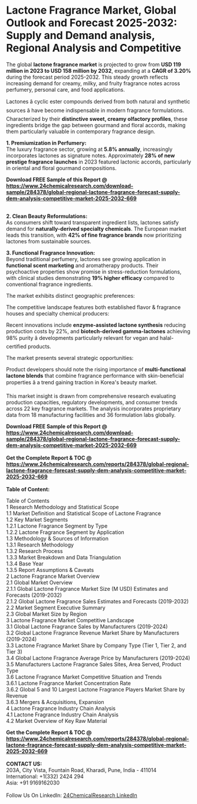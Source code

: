 <h1>Lactone Fragrance Market, Global Outlook and Forecast 2025-2032: Supply and Demand analysis, Regional Analysis and Competitive</h1><p>The global <strong>lactone fragrance market</strong> is projected to grow from <strong>USD 119 million in 2023 to USD 158 million by 2032</strong>, expanding at a <strong>CAGR of 3.20%</strong> during the forecast period 2025-2032. This steady growth reflects increasing demand for creamy, milky, and fruity fragrance notes across perfumery, personal care, and food applications.</p><p>Lactones â cyclic ester compounds derived from both natural and synthetic sources â have become indispensable in modern fragrance formulations. Characterized by their <strong>distinctive sweet, creamy olfactory profiles</strong>, these ingredients bridge the gap between gourmand and floral accords, making them particularly valuable in contemporary fragrance design.</p><p><strong>1. Premiumization in Perfumery:</strong><br>
The luxury fragrance sector, growing at <strong>5.8% annually</strong>, increasingly incorporates lactones as signature notes. Approximately <strong>28% of new prestige fragrance launches</strong> in 2023 featured lactonic accords, particularly in oriental and floral gourmand compositions.</p><div><b>Download FREE Sample of this Report @ 
            <a href="https://www.24chemicalresearch.com/download-sample/284378/global-regional-lactone-fragrance-forecast-supply-dem-analysis-competitive-market-2025-2032-669">
            https://www.24chemicalresearch.com/download-sample/284378/global-regional-lactone-fragrance-forecast-supply-dem-analysis-competitive-market-2025-2032-669</a></b></div><br><p><strong>2. Clean Beauty Reformulations:</strong><br>
As consumers shift toward transparent ingredient lists, lactones satisfy demand for <strong>naturally-derived specialty chemicals</strong>. The European market leads this transition, with <strong>42% of fine fragrance brands</strong> now prioritizing lactones from sustainable sources.</p><p><strong>3. Functional Fragrance Innovation:</strong><br>
Beyond traditional perfumery, lactones see growing application in <strong>functional scent marketing</strong> and aromatherapy products. Their psychoactive properties show promise in stress-reduction formulations, with clinical studies demonstrating <strong>19% higher efficacy</strong> compared to conventional fragrance ingredients.</p><p>The market exhibits distinct geographic preferences:</p><p>The competitive landscape features both established flavor &amp; fragrance houses and specialty chemical producers:</p><p>Recent innovations include <strong>enzyme-assisted lactone synthesis</strong> reducing production costs by 22%, and <strong>biotech-derived gamma-lactones</strong> achieving 98% purity â developments particularly relevant for vegan and halal-certified products.</p><p>The market presents several strategic opportunities:</p><p>Product developers should note the rising importance of <strong>multi-functional lactone blends</strong> that combine fragrance performance with skin-beneficial properties â a trend gaining traction in Korea's beauty market.</p><p>This market insight is drawn from comprehensive research evaluating production capacities, regulatory developments, and consumer trends across 22 key fragrance markets. The analysis incorporates proprietary data from 18 manufacturing facilities and 36 formulation labs globally.</p><div><b>Download FREE Sample of this Report @ 
            <a href="https://www.24chemicalresearch.com/download-sample/284378/global-regional-lactone-fragrance-forecast-supply-dem-analysis-competitive-market-2025-2032-669">
            https://www.24chemicalresearch.com/download-sample/284378/global-regional-lactone-fragrance-forecast-supply-dem-analysis-competitive-market-2025-2032-669</a></b></div><br><div><b>Get the Complete Report & TOC @ 
            <a href="https://www.24chemicalresearch.com/reports/284378/global-regional-lactone-fragrance-forecast-supply-dem-analysis-competitive-market-2025-2032-669">
            https://www.24chemicalresearch.com/reports/284378/global-regional-lactone-fragrance-forecast-supply-dem-analysis-competitive-market-2025-2032-669</a></b></div><br>
            <b>Table of Content:</b><p>Table of Contents<br />
1 Research Methodology and Statistical Scope<br />
1.1 Market Definition and Statistical Scope of Lactone Fragrance<br />
1.2 Key Market Segments<br />
1.2.1 Lactone Fragrance Segment by Type<br />
1.2.2 Lactone Fragrance Segment by Application<br />
1.3 Methodology & Sources of Information<br />
1.3.1 Research Methodology<br />
1.3.2 Research Process<br />
1.3.3 Market Breakdown and Data Triangulation<br />
1.3.4 Base Year<br />
1.3.5 Report Assumptions & Caveats<br />
2 Lactone Fragrance Market Overview<br />
2.1 Global Market Overview<br />
2.1.1 Global Lactone Fragrance Market Size (M USD) Estimates and Forecasts (2019-2032)<br />
2.1.2 Global Lactone Fragrance Sales Estimates and Forecasts (2019-2032)<br />
2.2 Market Segment Executive Summary<br />
2.3 Global Market Size by Region<br />
3 Lactone Fragrance Market Competitive Landscape<br />
3.1 Global Lactone Fragrance Sales by Manufacturers (2019-2024)<br />
3.2 Global Lactone Fragrance Revenue Market Share by Manufacturers (2019-2024)<br />
3.3 Lactone Fragrance Market Share by Company Type (Tier 1, Tier 2, and Tier 3)<br />
3.4 Global Lactone Fragrance Average Price by Manufacturers (2019-2024)<br />
3.5 Manufacturers Lactone Fragrance Sales Sites, Area Served, Product Type<br />
3.6 Lactone Fragrance Market Competitive Situation and Trends<br />
3.6.1 Lactone Fragrance Market Concentration Rate<br />
3.6.2 Global 5 and 10 Largest Lactone Fragrance Players Market Share by Revenue<br />
3.6.3 Mergers & Acquisitions, Expansion<br />
4 Lactone Fragrance Industry Chain Analysis<br />
4.1 Lactone Fragrance Industry Chain Analysis<br />
4.2 Market Overview of Key Raw Material</p><div><b>Get the Complete Report & TOC @ 
            <a href="https://www.24chemicalresearch.com/reports/284378/global-regional-lactone-fragrance-forecast-supply-dem-analysis-competitive-market-2025-2032-669">
            https://www.24chemicalresearch.com/reports/284378/global-regional-lactone-fragrance-forecast-supply-dem-analysis-competitive-market-2025-2032-669</a></b></div><br><b>CONTACT US:</b><br>
            203A, City Vista, Fountain Road, Kharadi, Pune, India - 411014<br>
            International: +1(332) 2424 294<br>
            Asia: +91 9169162030 <br><br>
            Follow Us On LinkedIn: <a href="https://www.linkedin.com/company/24chemicalresearch/">24ChemicalResearch LinkedIn</a>